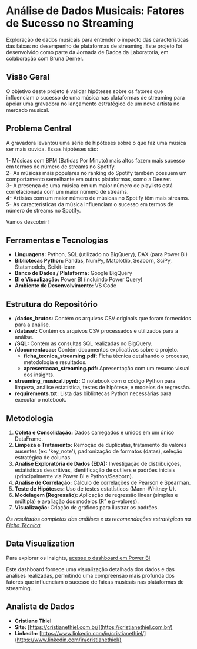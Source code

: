 # Análise de Dados Musicais: Fatores de Sucesso no Streaming
Exploração de dados musicais para entender o impacto das características das faixas no desempenho de plataformas de streaming. Este projeto foi desenvolvido como parte da Jornada de Dados da Laboratoria, em colaboração com Bruna Derner.

## Visão Geral

O objetivo deste projeto é validar hipóteses sobre os fatores que influenciam o sucesso de uma música nas plataformas de streaming para apoiar uma gravadora no lançamento estratégico de um novo artista no mercado musical.

## Problema Central

A gravadora levantou uma série de hipóteses sobre o que faz uma música ser mais ouvida. Essas hipóteses são:  

1- Músicas com BPM (Batidas Por Minuto) mais altos fazem mais sucesso em termos de número de streams no Spotify.  
2- As músicas mais populares no ranking do Spotify também possuem um comportamento semelhante em outras plataformas, como a Deezer.  
3- A presença de uma música em um maior número de playlists está correlacionada com um maior número de streams.  
4- Artistas com um maior número de músicas no Spotify têm mais streams.  
5- As características da música influenciam o sucesso em termos de número de streams no Spotify.

Vamos descobrir!

## Ferramentas e Tecnologias

*   **Linguagens:** Python, SQL (utilizado no BigQuery), DAX (para Power BI)
*   **Bibliotecas Python:** Pandas, NumPy, Matplotlib, Seaborn, SciPy, Statsmodels, Scikit-learn
*   **Banco de Dados / Plataforma:** Google BigQuery
*   **BI e Visualização:** Power BI (incluindo Power Query)
*   **Ambiente de Desenvolvimento:** VS Code

## Estrutura do Repositório

* **/dados_brutos:** Contém os arquivos CSV originais que foram fornecidos para a análise.
* **/dataset:** Contém os arquivos CSV processados e utilizados para a análise.
* **/SQL:** Contém as consultas SQL realizadas no BigQuery.
* **/documentacao:** Contém documentos explicativos sobre o projeto.
    * **ficha_tecnica_streaming.pdf:** Ficha técnica detalhando o processo, metodologia e resultados.
    * **apresentacao_streaming.pdf:** Apresentação com um resumo visual dos insights.
* **streaming_musical.ipynb:** O notebook com o código Python para limpeza, análise estatística, testes de hipótese, e modelos de regressão.
* **requirements.txt:** Lista das bibliotecas Python necessárias para executar o notebook.

## Metodologia

1.  **Coleta e Consolidação:** Dados carregados e unidos em um único DataFrame.
2.  **Limpeza e Tratamento:** Remoção de duplicatas, tratamento de valores ausentes (ex: 'key_note'), padronização de formatos (datas), seleção estratégica de colunas.
3.  **Análise Exploratória de Dados (EDA):** Investigação de distribuições, estatísticas descritivas, identificação de outliers e padrões iniciais (principalmente via Power BI e Python/Seaborn).
4.  **Análise de Correlação:** Cálculo de correlações de Pearson e Spearman.
5.  **Teste de Hipóteses:** Uso de testes estatísticos (Mann-Whitney U).
6.  **Modelagem (Regressão):** Aplicação de regressão linear (simples e múltipla) e avaliação dos modelos (R² e p-valores).
7.  **Visualização:** Criação de gráficos para ilustrar os padrões.

*Os resultados completos das análises e as recomendações estratégicas na [Ficha Técnica](/documentacao/ficha_tecnica_streaming.pdf).*

## Data Visualization

Para explorar os insights, [acesse o dashboard em Power BI](https://app.powerbi.com/view?r=eyJrIjoiYTA1NDRkYTctY2U1NC00YzU5LWFhNTEtZmNjNWU1MWJlYWU5IiwidCI6IjVhOGViYWRmLTdlNDQtNDYzZi04OTdiLThkYzhiODcwZDAyZiJ9&pageName=381d13ad7bdbeda55a28&pageName=381d13ad7bdbeda55a28)

Este dashboard fornece uma visualização detalhada dos dados e das análises realizadas, permitindo uma compreensão mais profunda dos fatores que influenciam o sucesso de faixas musicais nas plataformas de streaming.

## Analista de Dados
*   **Cristiane Thiel**
*   **Site:** [https://cristianethiel.com.br/](https://cristianethiel.com.br/)
*   **LinkedIn:** [https://www.linkedin.com/in/cristianethiel/](https://www.linkedin.com/in/cristianethiel/)



